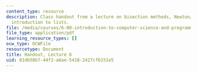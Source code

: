 ```yaml
---
content_type: resource
description: Class handout from a lecture on bisection methods, Newton/Raphson, and
  introduction to lists.
file: /media/courses/6-00-introduction-to-computer-science-and-programming-fall-2008/81db58b744f2a6ae54182427cf6151e5_lec6.pdf
file_type: application/pdf
learning_resource_types: []
ocw_type: OCWFile
resourcetype: Document
title: Handout, Lecture 6
uid: 81db58b7-44f2-a6ae-5418-2427cf6151e5
---
```


